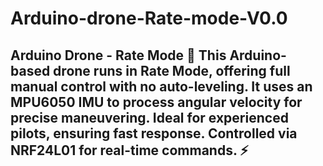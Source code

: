 # Arduino-drone-Rate-mode-V0.0
## Arduino Drone - Rate Mode 🚁    This **Arduino-based drone** runs in **Rate Mode**, offering full manual control with no auto-leveling. It uses an **MPU6050 IMU** to process angular velocity for precise maneuvering. Ideal for experienced pilots, ensuring fast response. Controlled via **NRF24L01** for real-time commands. ⚡  
